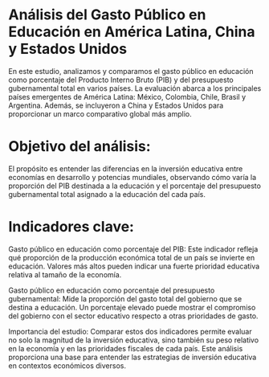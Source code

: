 
# Análisis del Gasto Público en Educación en América Latina, China y Estados Unidos

En este estudio, analizamos y comparamos el gasto público en educación como porcentaje del Producto Interno Bruto (PIB) y del presupuesto gubernamental total en varios países. La evaluación abarca a los principales países emergentes de América Latina: México, Colombia, Chile, Brasil y Argentina. Además, se incluyeron a China y Estados Unidos para proporcionar un marco comparativo global más amplio.

# Objetivo del análisis:
El propósito es entender las diferencias en la inversión educativa entre economías en desarrollo y potencias mundiales, observando cómo varía la proporción del PIB destinada a la educación y el porcentaje del presupuesto gubernamental total asignado a la educación del cada país.

# Indicadores clave:
Gasto público en educación como porcentaje del PIB:
Este indicador refleja qué proporción de la producción económica total de un país se invierte en educación. Valores más altos pueden indicar una fuerte prioridad educativa relativa al tamaño de la economía.

Gasto público en educación como porcentaje del presupuesto gubernamental:
Mide la proporción del gasto total del gobierno que se destina a educación. Un porcentaje elevado puede mostrar el compromiso del gobierno con el sector educativo respecto a otras prioridades de gasto.

Importancia del estudio:
Comparar estos dos indicadores permite evaluar no solo la magnitud de la inversión educativa, sino también su peso relativo en la economía y en las prioridades fiscales de cada país. Este análisis proporciona una base para entender las estrategias de inversión educativa en contextos económicos diversos.
